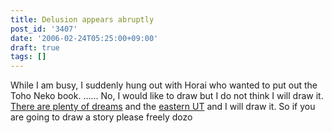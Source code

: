 ```yaml
---
title: Delusion appears abruptly
post_id: '3407'
date: '2006-02-24T05:25:00+09:00'
draft: true
tags: []
---
```


While I am busy, I suddenly hung out with Horai who wanted to put out the Toho Neko book. ...... No, I would like to draw but I do not think I will draw it. [There are plenty of dreams](https://danmaq.com/!/thC/) and the [eastern UT](https://danmaq.com/tag/thb) and I will draw it. So if you are going to draw a story please freely dozo
